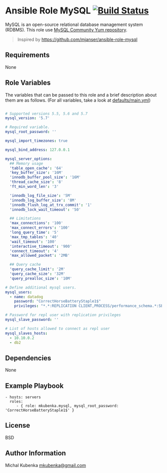 # Ansible Role MySQL [![Build Status](https://travis-ci.org/mkubenka/ansible-role-mysql.svg?branch=master)](https://travis-ci.org/mkubenka/ansible-role-mysql)

MySQL is an open-source relational database management system (RDBMS). This role use [MySQL Community Yum repository](https://dev.mysql.com/downloads/repo/yum/).

> Inspired by https://github.com/mjanser/ansible-role-mysql

## Requirements

None

## Role Variables

The variables that can be passed to this role and a brief description about
them are as follows. (For all variables, take a look at [defaults/main.yml](defaults/main.yml))

```yaml

# Supported versions 5.5, 5.6 and 5.7
mysql_version: '5.7'

# Required variable.
mysql_root_password: ''

mysql_import_timezones: true

mysql_bind_address: 127.0.0.1

mysql_server_options:
  ## Memory usage
  'table_open_cache': '64'
  'key_buffer_size': '16M'
  'innodb_buffer_pool_size': '16M'
  'thread_cache_size': '8'
  'ft_min_word_len': '3'

  'innodb_log_file_size': '5M'
  'innodb_log_buffer_size': '8M'
  'innodb_flush_log_at_trx_commit': '1'
  'innodb_lock_wait_timeout': '50'

  ## Limitations
  'max_connections': '100'
  'max_connect_errors': '100'
  'long_query_time': '5'
  'max_tmp_tables': '40'
  'wait_timeout': '100'
  'interactive_timeout': '900'
  'connect_timeout': '4'
  'max_allowed_packet': '2MB'

  ## Query cache
  'query_cache_limit': '2M'
  'query_cache_size': '32M'
  'query_prealloc_size': '10M'

# Define additional mysql users.
mysql_users:
  - name: datadog
    password: "CorrectHorseBatteryStaple1$"
    privileges: "*.*:REPLICATION CLIENT,PROCESS/performance_schema.*:SELECT"

# Password for repl user with replication privileges
mysql_slave_password: ''

# List of hosts allowed to connect as repl user
mysql_slaves_hosts: 
  - 10.10.0.2
  - db2

```

## Dependencies

None

## Example Playbook

    - hosts: servers
      roles:
         - { role: mkubenka.mysql, mysql_root_password: 'CorrectHorseBatteryStaple1$' }

## License

BSD

## Author Information

Michal Kubenka <mkubenka@gmail.com>
